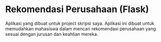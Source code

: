 # Rekomendasi Perusahaan (Flask)
Aplikasi yang dibuat untuk project skripsi saya. Aplikasi ini dibuat untuk memudahkan mahasiswa dalam mencari rekomendasi perusahaan yang sesuai dengan jurusan dan keahlian mereka.